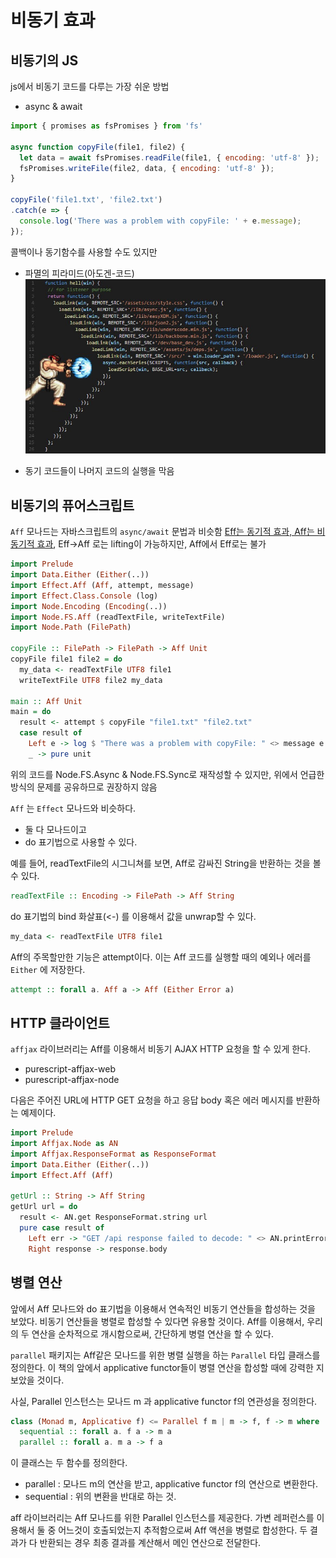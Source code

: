 # 비동기 효과

## 비동기의 JS

js에서 비동기 코드를 다루는 가장 쉬운 방법
 - async & await

```javascript
import { promises as fsPromises } from 'fs'

async function copyFile(file1, file2) {
  let data = await fsPromises.readFile(file1, { encoding: 'utf-8' });
  fsPromises.writeFile(file2, data, { encoding: 'utf-8' });
}

copyFile('file1.txt', 'file2.txt')
.catch(e => {
  console.log('There was a problem with copyFile: ' + e.message);
});
```

콜백이나 동기함수를 사용할 수도 있지만
- 파멸의 피라미드(아도겐-코드)
![hadouken](./img/hadouken.jpg)

- 동기 코드들이 나머지 코드의 실행을 막음

## 비동기의 퓨어스크립트

`Aff` 모나드는 자바스크립트의 `async/await` 문법과 비슷함
[Eff는 동기적 효과, Aff는 비동기적 효과](https://stackoverflow.com/a/37663712), Eff->Aff 로는 lifting이 가능하지만, Aff에서 Eff로는 불가 

```purescript
import Prelude
import Data.Either (Either(..))
import Effect.Aff (Aff, attempt, message)
import Effect.Class.Console (log)
import Node.Encoding (Encoding(..))
import Node.FS.Aff (readTextFile, writeTextFile)
import Node.Path (FilePath)

copyFile :: FilePath -> FilePath -> Aff Unit
copyFile file1 file2 = do
  my_data <- readTextFile UTF8 file1
  writeTextFile UTF8 file2 my_data

main :: Aff Unit
main = do
  result <- attempt $ copyFile "file1.txt" "file2.txt"
  case result of
    Left e -> log $ "There was a problem with copyFile: " <> message e
    _ -> pure unit
```
위의 코드를 Node.FS.Async & Node.FS.Sync로 재작성할 수 있지만, 위에서 언급한 방식의 문제를 공유하므로 권장하지 않음

`Aff` 는 `Effect` 모나드와 비슷하다.
- 둘 다 모나드이고
- do 표기법으로 사용할 수 있다.

예를 들어, readTextFile의 시그니쳐를 보면, Aff로 감싸진 String을 반환하는 것을 볼 수 있다.

```purescript
readTextFile :: Encoding -> FilePath -> Aff String
```

do 표기법의 bind 화살표(<-) 를 이용해서 값을 unwrap할 수 있다.

```purescript
my_data <- readTextFile UTF8 file1
```

Aff의 주목할만한 기능은 attempt이다.
이는 Aff 코드를 실행할 때의 예외나 에러를 `Either` 에 저장한다.

```purescript
attempt :: forall a. Aff a -> Aff (Either Error a)
```

## HTTP 클라이언트

`affjax` 라이브러리는 Aff를 이용해서 비동기 AJAX HTTP 요청을 할 수 있게 한다.
- purescript-affjax-web
- purescript-affjax-node

다음은 주어진 URL에 HTTP GET 요청을 하고 응답 body 혹은 에러 메시지를 반환하는 예제이다.

```purescript
import Prelude
import Affjax.Node as AN
import Affjax.ResponseFormat as ResponseFormat
import Data.Either (Either(..))
import Effect.Aff (Aff)

getUrl :: String -> Aff String
getUrl url = do
  result <- AN.get ResponseFormat.string url
  pure case result of
    Left err -> "GET /api response failed to decode: " <> AN.printError err
    Right response -> response.body
```

## 병렬 연산

앞에서 Aff 모나드와 do 표기법을 이용해서 연속적인 비동기 연산들을 합성하는 것을 보았다.
비동기 연산들을 병렬로 합성할 수 있다면 유용할 것이다.
Aff를 이용해서, 우리의 두 연산을 순차적으로 개시함으로써, 간단하게 병렬 연산을 할 수 있다.

`parallel` 패키지는 Aff같은 모나드를 위한 병렬 실행을 하는 `Parallel` 타입 클래스를 정의한다.
이 책의 앞에서 applicative functor들이 병렬 연산을 합성할 때에 강력한 지 보았을 것이다.

사실, Parallel 인스턴스는 모나드 m 과 applicative functor f의 연관성을 정의한다.

```purescript
class (Monad m, Applicative f) <= Parallel f m | m -> f, f -> m where
  sequential :: forall a. f a -> m a
  parallel :: forall a. m a -> f a
```

이 클래스는 두 함수를 정의한다.
- parallel : 모나드 m의 연산을 받고, applicative functor f의 연산으로 변환한다.
- sequential : 위의 변환을 반대로 하는 것.

aff 라이브러리는 Aff 모나드를 위한 Parallel 인스턴스를 제공한다.
가변 레퍼런스를 이용해서 둘 중 어느것이 호출되었는지 추적함으로써 Aff 액션을 병렬로 합성한다.
두 결과가 다 반환되는 경우 최종 결과를 계산해서 메인 연산으로 전달한다.

<!-- Applicative Functor가 임의의 인자를 가지는 함수 lifting을 지원하기 떄문에 -->